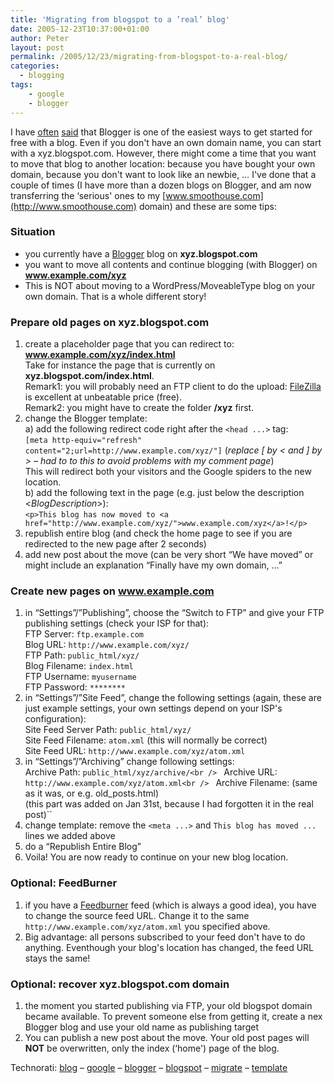 ```yaml
---
title: 'Migrating from blogspot to a ’real’ blog'
date: 2005-12-23T10:37:00+01:00
author: Peter
layout: post
permalink: /2005/12/23/migrating-from-blogspot-to-a-real-blog/
categories:
  - blogging
tags:
    - google
    - blogger
---
```


I have [often](/blog/2004/12/setting-up-new-blogger-site.html) [said](/blog/2004/10/podcasting-with-blogger.html) that Blogger is one of the easiest ways to get started for free with a blog. Even if you don't have an own domain name, you can start with a xyz.blogspot.com. However, there might come a time that you want to move that blog to another location: because you have bought your own domain, because you don't want to look like an newbie, &#8230; I've done that a couple of times (I have more than a dozen blogs on Blogger, and am now transferring the &#8216;serious' ones to my [www.smoothouse.com](http://www.smoothouse.com) domain) and these are some tips:

### Situation

  * you currently have a [Blogger](http://www.blogger.com) blog on **xyz.blogspot.com** 
  * you want to move all contents and continue blogging (with Blogger) on **www.example.com/xyz** 
  * This is NOT about moving to a WordPress/MoveableType blog on your own domain. That is a whole different story! 

### Prepare old pages on xyz.blogspot.com

  1. create a placeholder page that you can redirect to:  
    **www.example.com/xyz/index.html**  
    Take for instance the page that is currently on **xyz.blogspot.com/index.html**.  
    Remark1: you will probably need an FTP client to do the upload: [FileZilla](http://filezilla.sourceforge.net/) is excellent at unbeatable price (free).  
    Remark2: you might have to create the folder **/xyz** first. 
  2. change the Blogger template:  
    a) add the following redirect code right after the `<head ...>` tag:  
    `[meta http-equiv="refresh" content="2;url=http://www.example.com/xyz/"]` (_replace [ by < and ] by > &#8211; had to to this to avoid problems with my comment page_)  
    This will redirect both your visitors and the Google spiders to the new location.  
    b) add the following text in the page (e.g. just below the description <$BlogDescription$>):  
    `<p>This blog has now moved to <a href="http://www.example.com/xyz/">www.example.com/xyz</a>!</p>` 
  3. republish entire blog (and check the home page to see if you are redirected to the new page after 2 seconds) 
  4. add new post about the move (can be very short &#8220;We have moved&#8221; or might include an explanation &#8220;Finally have my own domain, &#8230;&#8221; 

### Create new pages on www.example.com

  1. in &#8220;Settings&#8221;/&#8221;Publishing&#8221;, choose the &#8220;Switch to FTP&#8221; and give your FTP publishing settings (check your ISP for that):  
    FTP Server: `ftp.example.com`  
    Blog URL: `http://www.example.com/xyz/`  
    FTP Path: `public_html/xyz/`  
    Blog Filename: `index.html`  
    FTP Username: `myusername`  
    FTP Password: `********` 
  2. in &#8220;Settings&#8221;/&#8221;Site Feed&#8221;, change the following settings (again, these are just example settings, your own settings depend on your ISP's configuration):  
    Site Feed Server Path: `public_html/xyz/`  
    Site Feed Filename: `atom.xml` (this will normally be correct)  
    Site Feed URL: `http://www.example.com/xyz/atom.xml`
  3. in &#8220;Settings&#8221;/&#8221;Archiving&#8221; change following settings:  
    Archive Path: `public_html/xyz/archive/<br />
` Archive URL: `http://www.example.com/xyz/atom.xml<br />
` Archive Filename: (same as it was, or e.g. old_posts.html)  
    (this part was added on Jan 31st, because I had forgotten it in the real post)`` 
  4. change template: remove the `<meta ...>` and `This blog has moved ...` lines we added above 
  5. do a &#8220;Republish Entire Blog&#8221; 
  6. Voila! You are now ready to continue on your new blog location. 

### Optional: FeedBurner

  1. if you have a [Feedburner](http://www.feedburner.com) feed (which is always a good idea), you have to change the source feed URL. Change it to the same `http://www.example.com/xyz/atom.xml` you specified above. 
  2. Big advantage: all persons subscribed to your feed don't have to do anything. Eventhough your blog's location has changed, the feed URL stays the same! 

### Optional: recover xyz.blogspot.com domain

  1. the moment you started publishing via FTP, your old blogspot domain became available. To prevent someone else from getting it, create a nex Blogger blog and use your old name as publishing target 
  2. You can publish a new post about the move. Your old post pages will **NOT** be overwritten, only the index (&#8216;home') page of the blog. 

Technorati: <a href="http://technorati.com/tag/blog" rel="tag">blog</a> &#8211; <a href="http://technorati.com/tag/google" rel="tag">google</a> &#8211; <a href="http://technorati.com/tag/blogger" rel="tag">blogger</a> &#8211; <a href="http://technorati.com/tag/blogspot" rel="tag">blogspot</a> &#8211; <a href="http://technorati.com/tag/migrate" rel="tag">migrate</a> &#8211; <a href="http://technorati.com/tag/template" rel="tag">template</a>